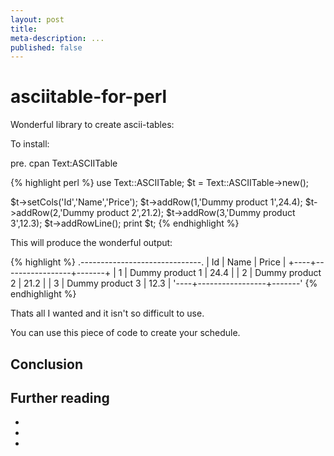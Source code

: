 ```yaml
---
layout: post
title:
meta-description: ...
published: false
---
```

# asciitable-for-perl

Wonderful library to create ascii-tables:

To install:

pre. cpan Text:ASCIITable

{% highlight perl %}
use Text::ASCIITable;
$t = Text::ASCIITable->new();

$t->setCols('Id','Name','Price');
$t->addRow(1,'Dummy product 1',24.4);
$t->addRow(2,'Dummy product 2',21.2);
$t->addRow(3,'Dummy product 3',12.3);
$t->addRowLine();
print $t;
{% endhighlight %}

This will produce the wonderful output:

{% highlight  %}
.------------------------------.
| Id | Name            | Price |
+----+-----------------+-------+
|  1 | Dummy product 1 |  24.4 |
|  2 | Dummy product 2 |  21.2 |
|  3 | Dummy product 3 |  12.3 |
'----+-----------------+-------'
{% endhighlight %}

Thats all I wanted and it isn't so difficult to use.

You can use this piece of code to create your schedule.


## Conclusion

## Further reading

-
-
-



